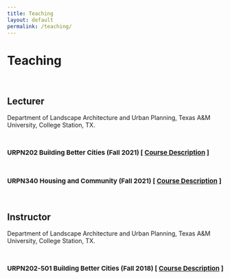 ```yaml
---
title: Teaching
layout: default
permalink: /teaching/
---
```


# Teaching 
<br />

<h2>Lecturer</h2>

<p>Department of Landscape Architecture and Urban Planning, Texas A&M University, College Station, TX.</p> 

<span style="padding-left: 40px;">
    <p style="font-size: 15px;">
        <b>URPN202 Building Better Cities (Fall 2021) 
            [ <a href="javascript:void(0);" onclick="showdropinfo('URPN202_Fall2021');" style="font-size= 15px;">Course Description</a> ]
        </b>
    </p>
</span>

<div id='URPN202_Fall2021' class="abstractcollapsed" style="display:none; font-size: 15px;">
    This course aims to introduce students to contemporary issues of urbanization, past influences and current practice of public city/urban planning in the United States. One of the many definitions of city planning is “a systematic, creative way to influence the future of neighborhoods, cities, rural and metropolitan areas, an entire nation and even the world” to improve the welfare and quality of life for residents in the community. Planning in this context involves making decisions and taking action related to issues that affect the entire community such as land use, transportation, housing, social services, community and economic development, environmental quality, and so on. Students will learn about the tools, techniques and challenges of being a planner, issues that affect planning, concepts related to planning processes, as well as the various fields of planning. <br><br>
    This course provides a strong foundation for students who wish to pursue advanced study in planning or related disciplines. For those choosing other career paths, this class also aims to provide students with the knowledge and skills that they can use in their desired fields of study and as active citizens in their respective communities.<br><br>
</div>

<span style="padding-left: 40px;">
    <p style="font-size: 15px;">
        <b>URPN340 Housing and Community (Fall 2021) 
            [ <a href="javascript:void(0);" onclick="showdropinfo('URPN340_Fall2021');" style="font-size= 15px;">Course Description</a> ]
        </b>
    </p>
</span> 

<div id='URPN340_Fall2021' class="abstractcollapsed" style="display:none; font-size: 15px;">
    This course is designed to help students explore the complexity of housing and housing-related issues from a planning perspective. You will develop a basic understanding of the housing market, its relationship to community development, its importance to communities and the U.S. economy and major housing challenges facing the US.  <br/>
    <br/>
    A wide variety of topics will be discussed, including the use and meaning of housing; the development of Federal, State, and local housing policy; the changing dynamics of housing policy; the housing market; housing finance; the challenge of providing affordable housing; and the relationship of housing to community development and neighborhood transformation. Class time will be devoted to lectures, class discussions, group discussions and films.<br><br>  
</div>

<br />

<h2>Instructor</h2>

<p>Department of Landscape Architecture and Urban Planning, Texas A&M University, College Station, TX.</p>

<span style="padding-left: 40px;">
    <p style="font-size: 15px;">
        <b>URPN202-501 Building Better Cities (Fall 2018) 
            [ <a href="javascript:void(0);" onclick="showdropinfo('URPN202-501_Fall2018');" style="font-size= 15px;">Course Description</a> ]
        </b>
    </p>
</span>

<div id='URPN202-501_Fall2018' class="abstractcollapsed" style="display:none; font-size: 15px;">
    This course aims to introduce students to contemporary issues of urbanization, past influences and current practice of public planning in the United States. One of the many definitions of city planning is “a systematic, creative way to influence the future of neighborhoods, cities, rural and metropolitan areas, an entire nation and even the world” to improve the welfare and quality of life for residents in the community. Planning in this context involves making decisions and taking action related to issues that affect the entire community such as land use, transportation, housing, social services, community and economic development, environmental quality, and so on. Students will learn about the tools, techni ques and challenges of being a planner, issues that affect planning, concepts related to planning processes, as well as the various fields of planning.<br/>
    <br/>
    This course provides a strong foundation for students who wish to pursue advanced study in planning or related disciplines. For those choosing other career paths, this class also aims to provide students with the knowledge and skills that they can use in their desired fields of study and as active citizens in their respective communities.<br><br>
</div>

